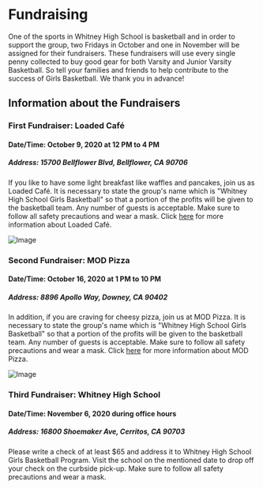# Fundraising
One of the sports in Whitney High School is basketball and in order to support the group, two Fridays in October and one in November will be assigned for their fundraisers. These fundraisers will use every single penny collected to buy good gear for both Varsity and Junior Varsity Basketball. So tell your families and friends to help contribute to the success of Girls Basketball. We thank you in advance!

## Information about the Fundraisers

### First Fundraiser: Loaded Café
#### Date/Time: October 9, 2020 at 12 PM to 4 PM
##### Address: 15700 Bellflower Blvd, Bellflower, CA 90706
If you like to have some light breakfast like waffles and pancakes, join us as Loaded Café. It is necessary to state the group's name which is "Whitney High School Girls Basketball" so that a portion of the profits will be given to the basketball team. Any number of guests is acceptable. Make sure to follow all safety precautions and wear a mask. Click [here](https://loadedcafe.com) for more information about Loaded Café.

![Image](https://s3-media0.fl.yelpcdn.com/bphoto/adERp0VE4vw7L8Ex-OjlzQ/l.jpg)



### Second Fundraiser: MOD Pizza
#### Date/Time: October 16, 2020 at 1 PM to 10 PM
##### Address: 8896 Apollo Way, Downey, CA 90402
In addition, if you are craving for cheesy pizza, join us at MOD Pizza. It is necessary to state the group's name which is "Whitney High School Girls Basketball" so that a portion of the profits will be given to the basketball team. Any number of guests is acceptable. Make sure to follow all safety precautions and wear a mask. Click [here](https://modpizza.com) for more information about MOD Pizza.

![Image](https://www.chewboom.com/wp-content/uploads/2020/01/Mod-Pizza-Introduces-New-Limited-Time-Lucia-Pizza.jpg)



### Third Fundraiser: Whitney High School
#### Date/Time: November 6, 2020 during office hours
##### Address: 16800 Shoemaker Ave, Cerritos, CA 90703
Please write a check of at least $65 and address it to Whitney High School Girls Basketball Program. Visit the school on the mentioned date to drop off your check on the curbside pick-up. Make sure to follow all safety precautions and wear a mask.
